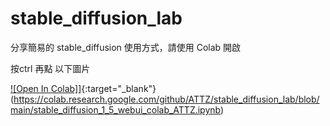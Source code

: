 # stable_diffusion_lab
分享簡易的 stable_diffusion 使用方式，請使用 Colab 開啟

按ctrl 再點 以下圖片

[![Open In Colab]](https://camo.githubusercontent.com/84f0493939e0c4de4e6dbe113251b4bfb5353e57134ffd9fcab6b8714514d4d1/68747470733a2f2f636f6c61622e72657365617263682e676f6f676c652e636f6d2f6173736574732f636f6c61622d62616467652e737667)]{:target="_blank"}(https://colab.research.google.com/github/ATTZ/stable_diffusion_lab/blob/main/stable_diffusion_1_5_webui_colab_ATTZ.ipynb)

